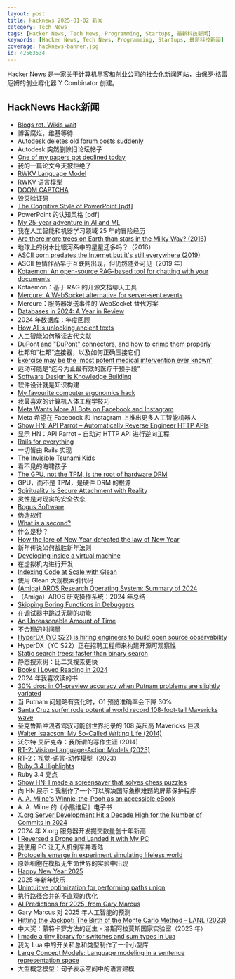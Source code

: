 ```yaml
---
layout: post
title: Hacknews 2025-01-02 新闻
category: Tech News
tags: [Hacker News, Tech News, Programming, Startups, 最新科技新闻]
keywords: [Hacker News, Tech News, Programming, Startups, 最新科技新闻]
coverage: hacknews-banner.jpg
id: 42563534
---
```


Hacker News 是一家关于计算机黑客和创业公司的社会化新闻网站，由保罗·格雷厄姆的创业孵化器 Y Combinator 创建。

## HackNews Hack新闻

- [Blogs rot. Wikis wait](https://j3s.sh/thought/blogs-rot-wikis-wait.html)
- 博客腐烂，维基等待
- [Autodesk deletes old forum posts suddenly](https://forums.autodesk.com/t5/net/regarding-community-content-archiving/td-p/13198106)
- Autodesk 突然删除旧论坛帖子
- [One of my papers got declined today](https://mathstodon.xyz/@tao/113721192051328193)
- 我的一篇论文今天被拒绝了
- [RWKV Language Model](https://www.rwkv.com/)
- RWKV 语言模型
- [DOOM CAPTCHA](https://doom-captcha.vercel.app/)
- 毁灭验证码
- [The Cognitive Style of PowerPoint [pdf]](https://www.inf.ed.ac.uk/teaching/courses/pi/2016_2017/phil/tufte-powerpoint.pdf)
- PowerPoint 的认知风格 [pdf]
- [My 25-year adventure in AI and ML](https://austinhenley.com/blog/25yearsofai.html)
- 我在人工智能和机器学习领域 25 年的冒险经历
- [Are there more trees on Earth than stars in the Milky Way? (2016)](https://www.snopes.com/fact-check/trees-stars-milky-way/)
- 地球上的树木比银河系中的星星还多吗？（2016）
- [ASCII porn predates the Internet but it's still everywhere (2019)](https://www.vice.com/en/article/ascii-pr0n-porn-predates-the-internet-but-its-still-everywhere-rule-34/)
- ASCII 色情作品早于互联网出现，但仍然随处可见（2019 年）
- [Kotaemon: An open-source RAG-based tool for chatting with your documents](https://github.com/Cinnamon/kotaemon)
- Kotaemon：基于 RAG 的开源文档聊天工具
- [Mercure: A WebSocket alternative for server-sent events](https://github.com/dunglas/mercure)
- Mercure：服务器发送事件的 WebSocket 替代方案
- [Databases in 2024: A Year in Review](https://www.cs.cmu.edu/~pavlo/blog/2025/01/2024-databases-retrospective.html)
- 2024 年数据库：年度回顾
- [How AI is unlocking ancient texts](https://www.nature.com/articles/d41586-024-04161-z)
- 人工智能如何解读古代文献
- [DuPont and "DuPont" connectors, and how to crimp them properly](https://www.mattmillman.com/info/crimpconnectors/dupont-and-dupont-connectors/)
- 杜邦和“杜邦”连接器，以及如何正确压接它们
- [Exercise may be the 'most potent medical intervention ever known'](https://www.pbs.org/newshour/show/how-exercise-may-be-the-most-potent-medical-intervention-ever-known)
- 运动可能是“迄今为止最有效的医疗干预手段”
- [Software Design Is Knowledge Building](https://olano.dev/blog/software-design-is-knowledge-building/)
- 软件设计就是知识构建
- [My favourite computer ergonomics hack](https://blog.jacobvosmaer.nl/0036-beeper/)
- 我最喜欢的计算机人体工程学技巧
- [Meta Wants More AI Bots on Facebook and Instagram](https://nymag.com/intelligencer/article/meta-wants-more-ai-bots-on-facebook-and-instagram.html)
- Meta 希望在 Facebook 和 Instagram 上推出更多人工智能机器人
- [Show HN: API Parrot – Automatically Reverse Engineer HTTP APIs](https://apiparrot.com/)
- 显示 HN：API Parrot – 自动对 HTTP API 进行逆向工程
- [Rails for everything](https://literallythevoid.com/blog/rails_for_everything.html)
- 一切皆由 Rails 实现
- [The Invisible Tsunami Kids](https://robertvanwey.substack.com/p/the-invisible-tsunami-kids)
- 看不见的海啸孩子
- [The GPU, not the TPM, is the root of hardware DRM](https://mjg59.dreamwidth.org/70954.html)
- GPU，而不是 TPM，是硬件 DRM 的根源
- [Spirituality Is Secure Attachment with Reality](https://intimatemirror.substack.com/p/spirituality-is-secure-attachment)
- 灵性是对现实的安全依恋
- [Bogus Software](https://minesweepergame.com/history/bogus-software.php)
- 伪造软件
- [What is a second?](https://www.johndcook.com/blog/2024/12/29/what-exactly-is-a-second/)
- 什么是秒？
- [How the lore of New Year defeated the law of New Year](https://davidallengreen.com/2025/01/how-the-lore-of-new-year-defeated-the-law-of-new-year-how-the-english-state-gave-up-on-insisting-the-new-year-started-on-25-march/)
- 新年传说如何战胜新年法则
- [Developing inside a virtual machine](https://blog.disintegrator.dev/posts/dev-virtual-machine/)
- 在虚拟机内进行开发
- [Indexing Code at Scale with Glean](https://engineering.fb.com/2024/12/19/developer-tools/glean-open-source-code-indexing/)
- 使用 Glean 大规模索引代码
- [(Amiga) AROS Research Operating System: Summary of 2024](https://arosnews.github.io/aros-x86-summary-2024/)
- （Amiga）AROS 研究操作系统：2024 年总结
- [Skipping Boring Functions in Debuggers](https://maskray.me/blog/2024-12-30-skipping-boring-functions-in-debuggers)
- 在调试器中跳过无聊的功能
- [An Unreasonable Amount of Time](https://allenpike.com/2024/an-unreasonable-amount-of-time)
- 不合理的时间量
- [HyperDX (YC S22) is hiring engineers to build open source observability](https://www.ycombinator.com/companies/hyperdx/jobs)
- HyperDX（YC S22）正在招聘工程师来构建开源可观察性
- [Static search trees: faster than binary search](https://curiouscoding.nl/posts/static-search-tree/)
- 静态搜索树：比二叉搜索更快
- [Books I Loved Reading in 2024](https://thoughts.wyounas.com/p/books-i-enjoyed-most-in-2024)
- 2024 年我喜欢读的书
- [30% drop in O1-preview accuracy when Putnam problems are slightly variated](https://openreview.net/forum?id=YXnwlZe0yf&noteId=yrsGpHd0Sf)
- 当 Putnam 问题略有变化时，O1 预览准确率会下降 30%
- [Santa Cruz surfer rode potential world record 108-foot-tall Mavericks wave](https://www.sfgate.com/sports/article/santa-cruz-surfer-rode-potential-world-record-wave-20008890.php)
- 圣克鲁斯冲浪者驾驭可能创世界纪录的 108 英尺高 Mavericks 巨浪
- [Walter Isaacson: My So-Called Writing Life (2014)](https://lehnews.wordpress.com/2014/03/25/walter-isaacson-my-so-called-writing-life/)
- 沃尔特·艾萨克森：我所谓的写作生涯 (2014)
- [RT-2: Vision-Language-Action Models (2023)](https://robotics-transformer2.github.io/)
- RT-2：视觉-语言-动作模型（2023）
- [Ruby 3.4 Highlights](https://blog.sinjakli.co.uk/2025/01/01/ruby-3-4-highlights/)
- Ruby 3.4 亮点
- [Show HN: I made a screensaver that solves chess puzzles](https://screensaverchess.com)
- 向 HN 展示：我制作了一个可以解决国际象棋难题的屏幕保护程序
- [A. A. Milne's Winnie-the-Pooh as an accessible eBook](https://tilde.zone/@gluejar/113749300977151258)
- A. A. Milne 的《小熊维尼》电子书
- [X.org Server Development Hit a Decade High for the Number of Commits in 2024](https://www.phoronix.com/news/X.Org-Server-2024-GitStats)
- 2024 年 X.org 服务器开发提交数量创十年新高
- [I Reversed a Drone and Landed It with My PC](https://www.hardbreak.wiki/network-analysis/protocols/application-layer/proprietary-protocols/parrot-anafi-drone-reverse-engineering)
- 我使用 PC 让无人机倒车并着陆
- [Protocells emerge in experiment simulating lifeless world](https://english.elpais.com/science-tech/2024-12-31/protocells-emerge-in-experiment-simulating-lifeless-world-there-is-no-divine-breath-of-life.html)
- 原始细胞在模拟无生命世界的实验中出现
- [Happy New Year 2025]()
- 2025 年新年快乐
- [Unintuitive optimization for performing paths union](https://minus-ze.ro/posts/unintuitive-optimization-for-performing-paths-union/)
- 执行路径合并的不直观的优化
- [AI Predictions for 2025, from Gary Marcus](https://garymarcus.substack.com/p/25-ai-predictions-for-2025-from-marcus)
- Gary Marcus 对 2025 年人工智能的预测
- [Hitting the Jackpot: The Birth of the Monte Carlo Method – LANL (2023)](https://www.lanl.gov/media/publications/actinide-research-quarterly/first-quarter-2023/hitting-the-jackpot-the-birth-of-the-monte-carlo-method)
- 中大奖：蒙特卡罗方法的诞生 - 洛斯阿拉莫斯国家实验室（2023 年）
- [I made a tiny library for switches and sum types in Lua](https://github.com/alurm/lua-match)
- 我为 Lua 中的开关和总和类型制作了一个小型库
- [Large Concept Models: Language modeling in a sentence representation space](https://github.com/facebookresearch/large_concept_model)
- 大型概念模型：句子表示空间中的语言建模

